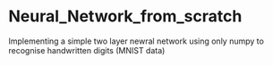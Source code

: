 # Neural_Network_from_scratch
Implementing a simple two layer newral network using only numpy to recognise handwritten digits (MNIST data)
